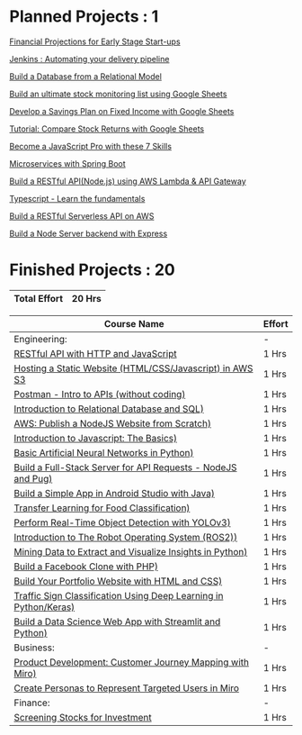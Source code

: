 # Planned Projects : 1

   [Financial Projections for Early Stage Start-ups]( https://www.coursera.org/projects/financial-projections-startups )
   
   [Jenkins : Automating your delivery pipeline]( https://www.coursera.org/projects/cicd-using-jenkins )
   
   [Build a Database from a Relational Model]( https://www.coursera.org/projects/build-a-database-from-a-relational-model )
      
   [Build an ultimate stock monitoring list using Google Sheets]( https://www.coursera.org/projects/build-stock-monitoring-google-sheets )
         
   [Develop a Savings Plan on Fixed Income with Google Sheets]( https://www.coursera.org/projects/fixed-income-savings-plan-with-google-sheets )
            
   [Tutorial: Compare Stock Returns with Google Sheets]( https://www.coursera.org/projects/compare-stock-returns-google-sheets )
               
   [Become a JavaScript Pro with these 7 Skills]( https://www.coursera.org/projects/become-a-js-pro-7-skills )
                  
   [Microservices with Spring Boot]( https://www.coursera.org/projects/microservices-with-spring-boot )
                     
   [Build a RESTful API(Node.js) using AWS Lambda & API Gateway]( https://www.coursera.org/projects/aws-lambda-api-gateway-nodejs )
                     
   [Typescript - Learn the fundamentals]( https://www.coursera.org/projects/rudi-hinds-typescript-learn-fundamentals )
                     
   [Build a RESTful Serverless API on AWS]( https://www.coursera.org/projects/restful-serverless-api-on-aws )
                     
   [Build a Node Server backend with Express]( https://www.coursera.org/projects/build-node-server-backend-express )

# Finished Projects : 20 

| Total Effort | 20 Hrs |
| --- | --- |

| Course Name | Effort |
| --- | --- |
| Engineering: | - | 
| [RESTful API with HTTP and JavaScript]( https://www.coursera.org/projects/restful-api-http-javascript ) | 1 Hrs |
| [Hosting a Static Website (HTML/CSS/Javascript) in AWS S3]( https://www.coursera.org/account/accomplishments/verify/UCT4THAFKDV4 ) | 1 Hrs |
| [Postman - Intro to APIs (without coding)]( https://www.coursera.org/projects/laura-gemmell-intro-postman-apis ) | 1 Hrs |
| [Introduction to Relational Database and SQL)]( https://www.coursera.org/projects/introduction-to-relational-database-and-sql ) | 1 Hrs |
| [AWS: Publish a NodeJS Website from Scratch)]( https://www.coursera.org/projects/aws-publish-nodejs-website-from-scratch ) | 1 Hrs |
| [Introduction to Javascript: The Basics)]( https://www.coursera.org/projects/intro-to-javascript-the-basics ) | 1 Hrs |
| [Basic Artificial Neural Networks in Python)]( https://www.coursera.org/projects/basic-artificial-neural-networks-in-python ) | 1 Hrs |
| [Build a Full-Stack Server for API Requests - NodeJS and Pug)]( https://www.coursera.org/projects/basic-server-nodejs ) | 1 Hrs |
| [Build a Simple App in Android Studio with Java)]( https://www.coursera.org/projects/build-app-android-studio-java ) | 1 Hrs |
| [Transfer Learning for Food Classification)]( https://www.coursera.org/projects/transfer-learning-food-classification ) | 1 Hrs |
| [Perform Real-Time Object Detection with YOLOv3)]( https://www.coursera.org/projects/real-time-object-detection-yolo ) | 1 Hrs |
| [Introduction to The Robot Operating System (ROS2))]( https://www.coursera.org/projects/ros2-intro ) | 1 Hrs |
| [Mining Data to Extract and Visualize Insights in Python)]( https://www.coursera.org/projects/data-mining-visualization-in-python ) | 1 Hrs |
| [Build a Facebook Clone with PHP)]( https://www.coursera.org/projects/build-facebook-clone-php ) | 1 Hrs |
| [Build Your Portfolio Website with HTML and CSS)]( https://www.coursera.org/projects/build-portfolio-website-html-css ) | 1 Hrs | 
| [Traffic Sign Classification Using Deep Learning in Python/Keras)]( https://www.coursera.org/projects/traffic-sign-classification-deep-learning ) | 1 Hrs |
| [Build a Data Science Web App with Streamlit and Python)]( https://www.coursera.org/projects/data-science-streamlit-python ) | 1 Hrs |
| Business: | - | 
| [Product Development: Customer Journey Mapping with Miro)]( https://www.coursera.org/projects/customer-journey-mapping-miro ) | 1 Hrs |
| [Create Personas to Represent Targeted Users in Miro]( https://www.coursera.org/projects/create-personas-represent-targeted-users-miro ) | 1 Hrs | 
| Finance: | - | 
| [Screening Stocks for Investment]( https://www.coursera.org/projects/screening-stocks-investment ) | 1 Hrs |


